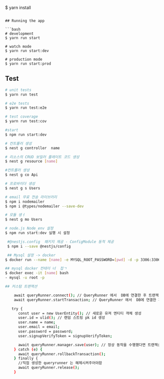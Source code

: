 $ yarn install

````

## Running the app

```bash
# development
$ yarn run start

# watch mode
$ yarn run start:dev

# production mode
$ yarn run start:prod
````

## Test

```bash
# unit tests
$ yarn run test

# e2e tests
$ yarn run test:e2e

# test coverage
$ yarn run test:cov

#start
$ npm run start:dev

# 컨트롤러 생성
$ nest g controller  name

# 리소스의 CRUD 보일러 플레이트 코드 생성
$ nest g resource [name]

#컨트롤러 생성
$ nest g co Api

# 프로바이더 생성
$ nest g s Users

# email 무료 전송 라이브러리
$ npm i nodemailer
$ npm i @types/nodemailer --save-dev

# 모듈 생ㅓ
$ nest g mo Users

# node.js Node_env 설정
$ npm run start:dev 실행 시 설정

 #@nestjs.config  패키지 제공 - ConfigModule 동적 제공
 $ npm i --save @nestjs/config

 ## Mysql 설정 -> docker
$ docker run --name [name] -e MYSQL_ROOT_PASSWORD=[pwd] -d -p 3306:3306 mysql:8

## mysql docker 컨테이 너  접ㄱ
$ docker exec -it [name] bash
- mysql -u root -p

## 커스텀 트랜잭션

    await queryRunner.connect(); // QueryRunner 에서  DB에 연결한 후 트랜잭션을 시작
    await queryRunner.startTransaction; // QueryRunner 에서  DB에 연결한 후 트랜잭션을 시작

   try {
      const user = new UserEntity(); // 새로운 유져 엔티티 객체 생성
      user.id = ulid(); // 랜덤 스트링 pk id 생성
      user.name = name;
      user.email = email;
      user.password = password;
      user.signupVerifyToken = signupVerifyToken;

      await queryRunner.manager.save(user); // 정상 동작을 수행했다면 트랜잭션을 영속화
    } catch (e) {
      await queryRunner.rollbackTransaction();
    } finally {
      //직접 생성한 queryrunner 는 해제시켜주어야함
      await queryRunner.release();
    }
```
